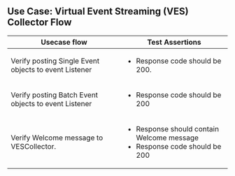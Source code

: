 ## Use Case: Virtual Event Streaming (VES) Collector Flow

|        Usecase flow                    |               Test Assertions                |
|----------------------------------------|----------------------------------------------|
| Verify posting Single Event objects to event Listener | <ul><li>Response code should be 200.</li></ul> | 
| Verify posting Batch Event objects to event Listener | <ul><li>Response code should be 200</li></ul> |
|Verify Welcome message to VESCollector.|<ul><li>Response should contain Welcome message</li><li> Response code should be 200</li></ul> |
